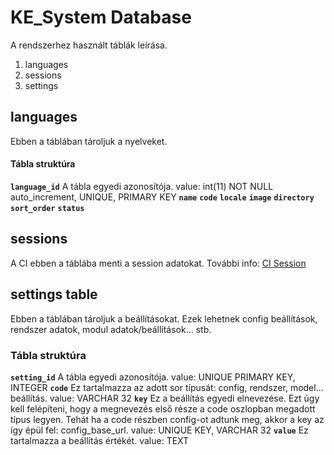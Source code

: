 # KE_System Database 


A rendszerhez használt táblák leírása.

1. languages
2. sessions
3. settings


## languages
Ebben a táblában tároljuk a nyelveket.

#### Tábla struktúra
**`language_id`**
A tábla egyedi azonosítója.
value: int(11) NOT NULL auto_increment, UNIQUE, PRIMARY KEY
**`name`**
**`code`**
**`locale`**
**`image`**
**`directory`**
**`sort_order`**
**`status`**


## sessions
A CI ebben a táblába menti a session adatokat.
További info: [CI Session](https://www.codeigniter.com/user_guide/libraries/sessions.html#database-driver)


## settings table
Ebben a táblában tároljuk a beállításokat. Ezek lehetnek config beállítások, rendszer adatok, modul adatok/beállítások... stb.

### Tábla struktúra
**`setting_id`**
A tábla egyedi azonosítója.
value: UNIQUE PRIMARY KEY, INTEGER
**`code`**
Ez tartalmazza az adott sor típusát: config, rendszer, model... beállítás.
value: VARCHAR 32
**`key`**
Ez a beállítás egyedi elnevezése. Ezt úgy kell felépíteni, hogy a megnevezés első része a code oszlopban megadott típus legyen. Tehát ha a code részben config-ot adtunk meg, akkor a key az így épül fel: config_base_url.
value: UNIQUE KEY, VARCHAR 32
**`value`**
Ez tartalmazza a beállítás értékét.
value: TEXT